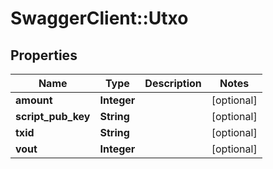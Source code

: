# SwaggerClient::Utxo

## Properties
Name | Type | Description | Notes
------------ | ------------- | ------------- | -------------
**amount** | **Integer** |  | [optional] 
**script_pub_key** | **String** |  | [optional] 
**txid** | **String** |  | [optional] 
**vout** | **Integer** |  | [optional] 


